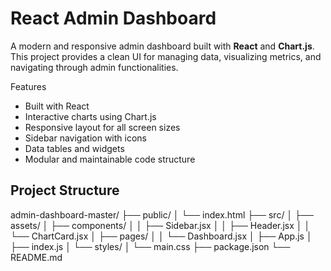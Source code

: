 # React Admin Dashboard

A modern and responsive admin dashboard built with **React** and **Chart.js**. This project provides a clean UI for managing data, visualizing metrics, and navigating through admin functionalities.

 Features

-  Built with React
-  Interactive charts using Chart.js
-  Responsive layout for all screen sizes
-  Sidebar navigation with icons
-  Data tables and widgets
-  Modular and maintainable code structure

## Project Structure
admin-dashboard-master/ ├── public/ │   └── index.html ├── src/ │   ├── assets/ │   ├── components/ │   │   ├── Sidebar.jsx │   │   ├── Header.jsx │   │   └── ChartCard.jsx │   ├── pages/ │   │   └── Dashboard.jsx │   ├── App.js │   ├── index.js │   └── styles/ │       └── main.css ├── package.json └── README.md

